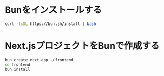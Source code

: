 

# Bunをインストールする

```bash
curl -fsSL https://bun.sh/install | bash
```

# Next.jsプロジェクトをBunで作成する

```bash
bun create next-app ./frontend
cd frontend
bun install
```